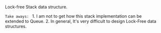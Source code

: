 Lock-free Stack data structure.

`Take aways: `
    1. I am not to get how this stack implementation can be extended to Queue.
    2. In general, It's very difficult to design Lock-Free data structures.